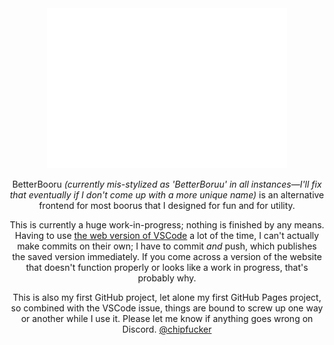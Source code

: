 <div align="center">
  
  <img src="/logo/betterboruu.png" alt="Logo" width="384" />
  
  BetterBooru *(currently mis-stylized as 'BetterBoruu' in all instances&mdash;I'll fix that eventually if I don't come up with a more unique name)* is an alternative frontend for most boorus that I designed for fun and for utility.

  This is currently a huge work-in-progress; nothing is finished by any means. Having to use [the web version of VSCode](<https://vscode.dev>) a lot of the time, I can't actually make commits on their own; I have to commit *and* push, which publishes the saved version immediately. If you come across a version of the website that doesn't function properly or looks like a work in progress, that's probably why.

  This is also my first GitHub project, let alone my first GitHub Pages project, so combined with the VSCode issue, things are bound to screw up one way or another while I use it. Please let me know if anything goes wrong on Discord. [@chipfucker](<https://discord.com/users/1184619891215573042>)
  
</div>
